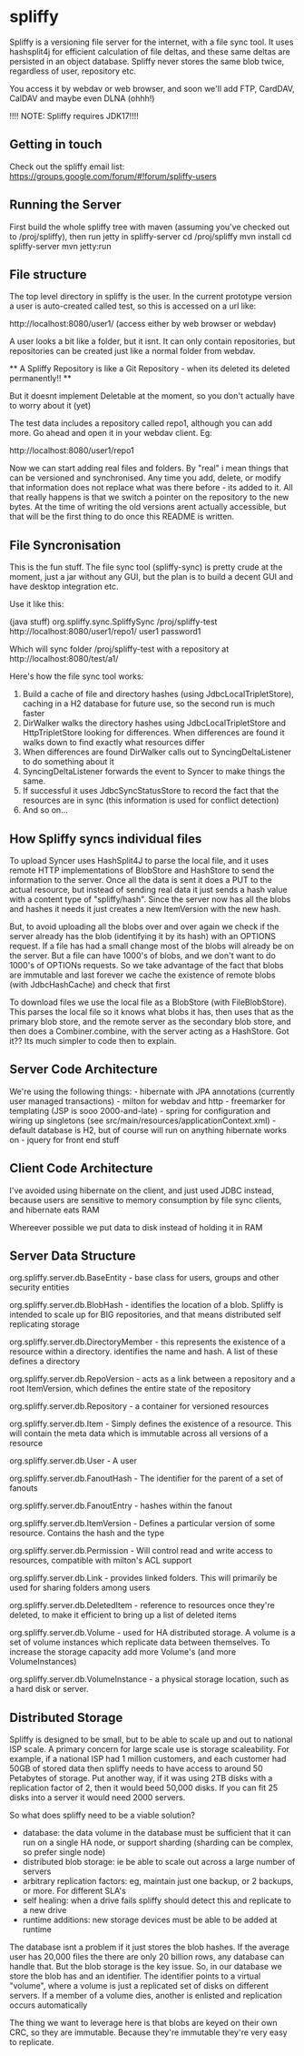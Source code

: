 spliffy
=======

Spliffy is a versioning file server for the internet, with a file sync tool. It uses hashsplit4j for efficient calculation of file deltas, and these same deltas are persisted in an object database.
Spliffy never stores the same blob twice, regardless of user, repository etc.

You access it by webdav or web browser, and soon we'll add FTP, CardDAV, CalDAV and maybe even DLNA (ohhh!)

!!!! NOTE: Spliffy requires JDK17!!!!

Getting in touch
----------------
Check out the spliffy email list:
https://groups.google.com/forum/#!forum/spliffy-users

Running the Server
------------------
First build the whole spliffy tree with maven (assuming you've checked out to /proj/spliffy), then run jetty in spliffy-server
cd /proj/spliffy
mvn install
cd spliffy-server
mvn jetty:run


File structure
--------------

The top level directory in spliffy is the user. In the current prototype version a user is auto-created called test, so this is accessed on a url like:

http://localhost:8080/user1/ (access either by web browser or webdav)

A user looks a bit like a folder, but it isnt. It can only contain repositories, but repositories can be created just like a normal folder from webdav. 

** A Spliffy Repository is like a Git Repository - when its deleted its deleted permanently!! **

But it doesnt implement Deletable at the moment, so you don't actually have to worry about it (yet)

The test data includes a repository called repo1, although you can add more. Go ahead and open it in your webdav client. Eg:

http://localhost:8080/user1/repo1

Now we can start adding real files and folders. By "real" i mean things that can be versioned and synchronised. Any time you add, delete, or modify that information does not replace what
was there before - its added to it. All that really happens is that we switch a pointer on the repository to the new bytes. At the time of writing the old versions arent actually accessible, but
that will be the first thing to do once this README is written.

File Syncronisation
-------------------
This is the fun stuff. The file sync tool (spliffy-sync) is pretty crude at the moment, just a jar without any GUI, but the plan is to build a decent GUI and have desktop integration etc.

Use it like this:

(java stuff) org.spliffy.sync.SpliffySync /proj/spliffy-test http://localhost:8080/user1/repo1/ user1 password1

Which will sync folder /proj/spliffy-test with a repository at http://localhost:8080/test/a1/

Here's how the file sync tool works:
1. Build a cache of file and directory hashes (using JdbcLocalTripletStore), caching in a H2 database for future use, so the second run is much faster
2. DirWalker walks the directory hashes using JdbcLocalTripletStore and HttpTripletStore looking for differences. When differences are found it walks down to find exactly what resources differ
3. When differences are found DirWalker calls out to SyncingDeltaListener to do something about it
4. SyncingDeltaListener forwards the event to Syncer to make things the same. 
5. If successful it uses JdbcSyncStatusStore to record the fact that the resources are in sync (this information is used for conflict detection)
6. And so on...


How Spliffy syncs individual files
----------------------------------
To upload Syncer uses HashSplit4J to parse the local file, and it uses remote HTTP implementations of BlobStore and HashStore to send the information to the server. Once all the data is sent
it does a PUT to the actual resource, but instead of sending real data it just sends a hash value with a content type of "spliffy/hash". Since the server now has all the blobs and hashes it needs
it just creates a new ItemVersion with the new hash. 

But, to avoid uploading all the blobs over and over again we check if the server already has the blob (identifying it by its hash) with an OPTIONS request. If a file has had a small change most of
the blobs will already be on the server. But a file can have 1000's of blobs, and we don't want to do 1000's of OPTIONs requests. So we take advantage of the fact that blobs are immutable and last forever
we cache the existence of remote blobs (with JdbcHashCache) and check that first

To download files we use the local file as a BlobStore (with FileBlobStore). This parses the local file so it knows what blobs it has, then uses that as the primary blob store, and the remote server
as the secondary blob store, and then does a Combiner.combine, with the server acting as a HashStore. Got it?? Its much simpler to code then to explain.




Server Code Architecture
------------------------
We're using the following things:
    - hibernate with JPA annotations (currently user managed transactions)
    - milton for webdav and http
    - freemarker for templating (JSP is sooo 2000-and-late)
    - spring for configuration and wiring up singletons (see src/main/resources/applicationContext.xml)
    - default database is H2, but of course will run on anything hibernate works on
    - jquery for front end stuff

    

Client Code Architecture
------------------------
I've avoided using hibernate on the client, and just used JDBC instead, because users are sensitive to memory consumption by file sync clients, and hibernate eats RAM

Whereever possible we put data to disk instead of holding it in RAM


Server Data Structure
---------------------

org.spliffy.server.db.BaseEntity - base class for users, groups and other security entities

org.spliffy.server.db.BlobHash - identifies the location of a blob. Spliffy is intended
to scale up for BIG repositories, and that means distributed self replicating storage

org.spliffy.server.db.DirectoryMember - this represents the existence of a resource within a directory. identifies the name and hash. A list of these defines a directory

org.spliffy.server.db.RepoVersion - acts as a link between a repository and a root ItemVersion, which defines the entire state of the repository

org.spliffy.server.db.Repository - a container for versioned resources

org.spliffy.server.db.Item - Simply defines the existence of a resource. This will contain the meta data which is immutable across all versions of a resource

org.spliffy.server.db.User - A user

org.spliffy.server.db.FanoutHash - The identifier for the parent of a set of fanouts

org.spliffy.server.db.FanoutEntry - hashes within the fanout

org.spliffy.server.db.ItemVersion - Defines a particular version of some resource. Contains the hash and the type

org.spliffy.server.db.Permission - Will control read and write access to resources, compatible with milton's ACL support

org.spliffy.server.db.Link - provides linked folders. This will primarily be used for sharing folders among users

org.spliffy.server.db.DeletedItem - reference to resources once they're deleted, to make it efficient to bring up a list of deleted items

org.spliffy.server.db.Volume - used for HA distributed storage. A volume is a set of volume instances which replicate data between themselves. To increase
the storage capacity add more Volume's (and more VolumeInstances)

org.spliffy.server.db.VolumeInstance - a physical storage location, such as a hard disk or server.

Distributed Storage
-------------------
Spliffy is designed to be small, but to be able to scale up and out to national ISP scale. A primary concern for large scale
use is storage scaleability. For example, if a national ISP had 1 million customers, and each customer had 50GB of stored data
then spliffy needs to have access to around 50 Petabytes of storage. Put another way, if it was using 2TB disks with a replication
factor of 2, then it would beed 50,000 disks. If you can fit 25 disks into a server it would need 2000 servers.

So what does spliffy need to be a viable solution?
- database: the data volume in the database must be sufficient that it can run on a single HA node, or support sharding (sharding can be complex, so prefer single node)
- distributed blob storage: ie be able to scale out across a large number of servers
- arbitrary replication factors: eg, maintain just one backup, or 2 backups, or more. For different SLA's
- self healing: when a drive fails spliffy should detect this and replicate to a new drive
- runtime additions: new storage devices must be able to be added at runtime

The database isnt a problem if it just stores the blob hashes. If the average user has 20,000 files the there are only 20 billion rows, any database can handle that. But the blob storage is the key issue.
So, in our database we store the blob has and an identifier. The identifier points to a virtual "volume", where a volume is just a replicated set of disks on different servers. If a member of a volume dies, another is enlisted and replication occurs automatically

The thing we want to leverage here is that blobs are keyed on their own CRC, so they are immutable. Because they're immutable they're very easy to replicate.